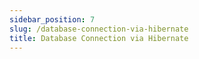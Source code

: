 ```yaml
---
sidebar_position: 7
slug: /database-connection-via-hibernate
title: Database Connection via Hibernate
---
```

